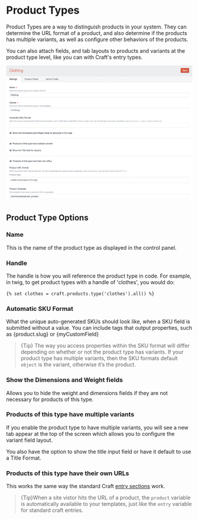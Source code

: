 # Product Types

Product Types are a way to distinguish products in your system. They can determine the URL format of a product, and also determine if the products has multiple variants, as well as configure other behaviors of the products.

You can also attach fields, and tab layouts to products and variants at the product type level, like you can with Craft's entry types.

<img src="assets/product-type-entry-screen.png" width="797" alt="Product Type Entry Screen.">

## Product Type Options

### Name

This is the name of the product type as displayed in the control panel.

### Handle

The handle is how you will reference the product type in code. For example, in twig, to get product types with a handle of 'clothes', you would do:

```twig
{% set clothes = craft.products.type('clothes').all() %}
```
### Automatic SKU Format

What the unique auto-generated SKUs should look like, when a SKU field is submitted without a value. You can include tags that output properties, such as {product.slug} or {myCustomField}

>{Tip} The way you access properties within the SKU format will differ depending on whether or not the product type has variants. If your product type has multiple variants, then the SKU formats default `object` is the variant, otherwise it’s the product.

### Show the Dimensions and Weight fields

Allows you to hide the weight and dimensions fields if they are not necessary for products of this type.

### Products of this type have multiple variants

If you enable the product type to have multiple variants, you will see a new tab appear at the top of the screen which allows you to configure the variant field layout.

You also have the option to show the title input field or have it default to use a Title Format.

### Products of this type have their own URLs

This works the same way the standard Craft [entry sections](https://craftcms.com/docs/sections-and-entries) work.

>{Tip}When a site vistor hits the URL of a product, the `product` variable is automatically available to your templates, just like the `entry` variable for standard craft entries.
